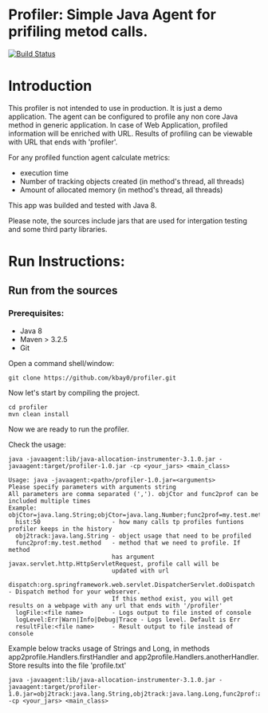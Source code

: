 # Profiler: Simple Java Agent for prifiling metod calls.

[![Build Status](https://travis-ci.com/kbay0/profiler.svg?branch=master)](https://travis-ci.com/kbay0/profiler)

# Introduction

This profiler is not intended to use in production. It is just a demo application.
The agent can be configured to profile any non core Java method in generic application. In case of Web Application, profiled information will be enriched with URL. Results of profiling can be viewable with URL that ends with 'profiler'.

For any profiled function agent calculate metrics:
- execution time
- Number of tracking objects created (in method's thread, all threads)
- Amount of allocated memory (in method's thread, all threads)

This app was builded and tested with Java 8.

Please note, the sources include jars that are used for intergation testing and some third party libraries.

# Run Instructions:

## Run from the sources

### Prerequisites:

* Java 8
* Maven > 3.2.5
* Git

Open a command shell/window:

```Shell
git clone https://github.com/kbay0/profiler.git
```

Now let's start by compiling the project.

```Shell
cd profiler
mvn clean install
```

Now we are ready to run the profiler.

Check the usage:
```Shell
java -javaagent:lib/java-allocation-instrumenter-3.1.0.jar -javaagent:target/profiler-1.0.jar -cp <your_jars> <main_class>
```

```
Usage: java -javaagent:<path>/profiler-1.0.jar=<arguments>
Please specify parameters with arguments string
All parameters are comma separated (','). objCtor and func2prof can be included multiple times
Example: objCtor=java.lang.String;objCtor=java.lang.Number;func2prof=my.test.method
  hist:50                    - how many calls tp profiles funtions profiler keeps in the history
  obj2track:java.lang.String - object usage that need to be profiled
  func2prof:my.test.method   - method that we need to profile. If method
                             has argument javax.servlet.http.HttpServletRequest, profile call will be
                             updated with url
  dispatch:org.springframework.web.servlet.DispatcherServlet.doDispatch - Dispatch method for your webserver.
                             If this method exist, you will get results on a webpage with any url that ends with '/profiler'
  logFile:<file name>        - Logs output to file insted of console
  logLevel:Err|Warn|Info|Debug|Trace - Logs level. Default is Err
  resultFile:<file name>     - Result output to file instead of console
```


Example below tracks usage of Strings and Long, in methods app2profile.Handlers.firstHandler and app2profile.Handlers.anotherHandler. Store results into the file 'profile.txt'

```
java -javaagent:lib/java-allocation-instrumenter-3.1.0.jar -javaagent:target/profiler-1.0.jar=obj2track:java.lang.String,obj2track:java.lang.Long,func2prof:app2profile.Handlers.firstHandler,func2prof:app2profile.Handlers.anotherHandler -cp <your_jars> <main_class>
```

